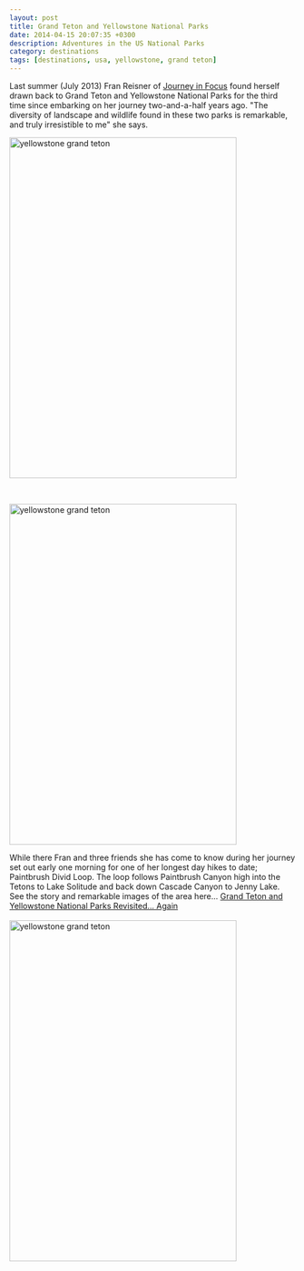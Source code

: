 ```yaml
---
layout: post
title: Grand Teton and Yellowstone National Parks
date: 2014-04-15 20:07:35 +0300
description: Adventures in the US National Parks
category: destinations
tags: [destinations, usa, yellowstone, grand teton]
---
```

Last summer (July 2013) Fran Reisner of <a href="http://journeyinfocus.com" target="_blank">Journey in Focus</a> found herself drawn back to Grand Teton and Yellowstone National Parks for the third time since embarking on her journey two-and-a-half years ago. "The diversity of landscape and wildlife found in these two parks is remarkable, and truly irresistible to me" she says.

<a href="https://www.flickr.com/photos/90204224@N07/13876030474"><img src="https://farm4.staticflickr.com/3707/13876030474_4608ed6825_o.jpg" width="400" height="600" alt="yellowstone grand teton"></a>
<!--more--><br>

<a href="https://www.flickr.com/photos/90204224@N07/13875633225"><img src="https://farm8.staticflickr.com/7106/13875633225_daf2d60089_o.jpg" width="400" height="600" alt="yellowstone grand teton"></a>

While there Fran and three friends she has come to know during her journey set out early one morning for one of her longest day hikes to date;  Paintbrush Divid Loop. The loop follows Paintbrush Canyon high into the Tetons to Lake Solitude and back down Cascade Canyon to Jenny Lake. See the story and remarkable images of the area here... <a href="http://journeyinfocus.com/2013/10/01/grand-teton-and-yellowstone-national-parks-revisited-again/ " target="_blank">Grand Teton and Yellowstone National Parks Revisited... Again</a>
<br><br>
<a href="https://www.flickr.com/photos/90204224@N07/13876031054"><img src="https://farm8.staticflickr.com/7297/13876031054_0fc93bef65_o.jpg" width="400" height="600" alt="yellowstone grand teton"></a>
